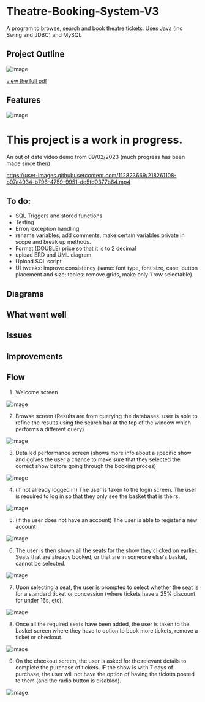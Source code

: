# Theatre-Booking-System-V3
A program to browse, search and book theatre tickets.
Uses Java (inc Swing and JDBC) and MySQL 

## Project Outline
![image](https://user-images.githubusercontent.com/112823669/219088192-d931be0d-175e-4c42-a788-81e5b471ed53.png)

[view the full pdf](https://github.com/J-Mint/Theatre-Booking-System-V3/files/10745071/java_final_project_spec.pdf)

## Features
![image](https://user-images.githubusercontent.com/112823669/219087110-5fcbe827-45b8-493d-a394-8e9f22977dd3.png)


# This project is a work in progress.

An out of date video demo from 09/02/2023 (much progress has been made since then)

https://user-images.githubusercontent.com/112823669/218261108-b97a4934-b796-4759-9951-de5fd0377b64.mp4

## To do:
* SQL Triggers and stored functions
* Testing
* Error/ exception handling
* rename variables, add comments, make certain variables private in scope and break up methods.
* Format (DOUBLE) price so that it is to 2 decimal 
* upload ERD and UML diagram
* Upload SQL script
* UI tweaks: improve consistency (same: font type, font size, case, button placement and size; tables: remove grids, make only 1 row selectable).





## Diagrams

## What went well

## Issues

## Improvements

## Flow
1) Welcome screen

![image](https://user-images.githubusercontent.com/112823669/218526974-a0e77228-5322-4118-8171-85bdf25c8d07.png)

2) Browse screen (Results are from querying the databases. user is able to refine the results using the search bar at the top of the window which performs a different query)

![image](https://user-images.githubusercontent.com/112823669/218527129-375e0eb6-16ac-4f3b-8dc0-b3f6c2b76b94.png)

3) Detailed performance screen (shows more info about a specific show and ggives the user a chance to make sure that they selected the correct show before going through the booking proces)

![image](https://user-images.githubusercontent.com/112823669/218527786-1501f86d-97dd-4bfc-9af2-2803360010af.png)

4) (if not already logged in) The user is taken to the login screen. The user is required to log in so that they only see the basket that is theirs. 

![image](https://user-images.githubusercontent.com/112823669/218527996-696760dc-4c39-4823-a51b-b462152065d0.png)

5) (if the user does not have an account) The user is able to register a new account

![image](https://user-images.githubusercontent.com/112823669/218528623-86f57b9c-c6c5-4fd0-bb23-9f53b25016ab.png)

6) The user is then shown all the seats for the show they clicked on earlier. Seats that are already booked, or that are in someone else's basket,  cannot be selected.

![image](https://user-images.githubusercontent.com/112823669/218529018-84a9caec-614a-4420-95cd-9d353bbb14eb.png)

7) Upon selecting a seat, the user is prompted to select whether the seat is for a standard ticket or concession (where tickets have a 25% discount for under 16s, etc).

![image](https://user-images.githubusercontent.com/112823669/218529278-5b5f7afa-ad1f-41ba-9476-f8dec8642a5b.png)

8) Once all the required seats have been added, the user is taken to the basket screen where they have to option to book more tickets, remove a ticket or checkout.

![image](https://user-images.githubusercontent.com/112823669/218529679-c7d404e4-9aac-49fc-9c3c-64a98c392b39.png)

9) On the checkout screen, the user is asked for the relevant details to complete the purchase of tickets. IF the show is with 7 days of purchase, the user will not have the option of having the tickets posted to them (and the radio button is disabled).

![image](https://user-images.githubusercontent.com/112823669/218530224-3a7a51e3-0814-4b84-9236-e17a530688b0.png)



